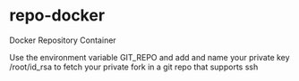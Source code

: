 # repo-docker
Docker Repository Container

Use the environment variable GIT_REPO and add and name your private key /root/id_rsa to fetch your private fork in a git repo that supports ssh 
